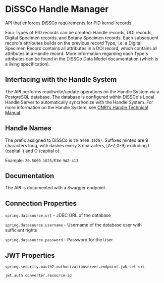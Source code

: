 # DiSSCo Handle Manager

API that enforces DiSSCo requirements for PID kernel records.

Four Types of PID records can be created: Handle records, DOI records, Digital Specimen records, and
Botany Specimen records. Each subsequent record's attributes builds on the previous record Type,
i.e. a Digital Specimen Record contains all attributes in a DOI record, which contains all
attributes in a Handle record. More information regarding each Type's attributes can be found in the
DiSSCo Data Model documentation (which is a living specification).

## Interfacing with the Handle System

The API performs read/write/update operations on the Handle System via a PostgreSQL database. The
database is configured within DiSSCo's Local Handle Server to automatically syncrhonize with the
Handle System. For more information on the Handle System,
see [CNRI's Handle Technical Manual](http://www.handle.net/tech_manual/HN_Tech_Manual_9.pdf).

## Handle Names

The prefix assigned to DiSSCo is `20.5000.1025/`. Suffixes minted are 9 characters long, with dashes
every 3 characters, [A-Z;0-9] excluding I (capital i) and O (capital o).

Example: `20.5000.1025/E3W-9A2-413`.

## Documentation

The API is documented with a Swagger endpoint.

## Connection Properties

`spring.datasource.url` - JDBC URL of the database

`spring.datasource.username` - Username of the database user with sufficient rights

`spring.datasource.password` - Password for the User

## JWT Properties
`spring.security.oauth2.authorizationserver.endpoint.jwk-set-uri`

`jwt.auth.converter.resource-id`
